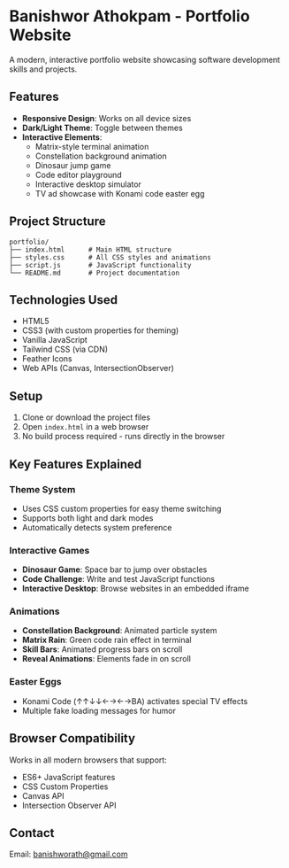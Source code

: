 # Banishwor Athokpam - Portfolio Website

A modern, interactive portfolio website showcasing software development skills and projects.

## Features

- **Responsive Design**: Works on all device sizes
- **Dark/Light Theme**: Toggle between themes
- **Interactive Elements**: 
  - Matrix-style terminal animation
  - Constellation background animation
  - Dinosaur jump game
  - Code editor playground
  - Interactive desktop simulator
  - TV ad showcase with Konami code easter egg

## Project Structure

```
portfolio/
├── index.html      # Main HTML structure
├── styles.css      # All CSS styles and animations
├── script.js       # JavaScript functionality
└── README.md       # Project documentation
```

## Technologies Used

- HTML5
- CSS3 (with custom properties for theming)
- Vanilla JavaScript
- Tailwind CSS (via CDN)
- Feather Icons
- Web APIs (Canvas, IntersectionObserver)

## Setup

1. Clone or download the project files
2. Open `index.html` in a web browser
3. No build process required - runs directly in the browser

## Key Features Explained

### Theme System
- Uses CSS custom properties for easy theme switching
- Supports both light and dark modes
- Automatically detects system preference

### Interactive Games
- **Dinosaur Game**: Space bar to jump over obstacles
- **Code Challenge**: Write and test JavaScript functions
- **Interactive Desktop**: Browse websites in an embedded iframe

### Animations
- **Constellation Background**: Animated particle system
- **Matrix Rain**: Green code rain effect in terminal
- **Skill Bars**: Animated progress bars on scroll
- **Reveal Animations**: Elements fade in on scroll

### Easter Eggs
- Konami Code (↑↑↓↓←→←→BA) activates special TV effects
- Multiple fake loading messages for humor

## Browser Compatibility

Works in all modern browsers that support:
- ES6+ JavaScript features
- CSS Custom Properties
- Canvas API
- Intersection Observer API

## Contact

Email: banishworath@gmail.com
